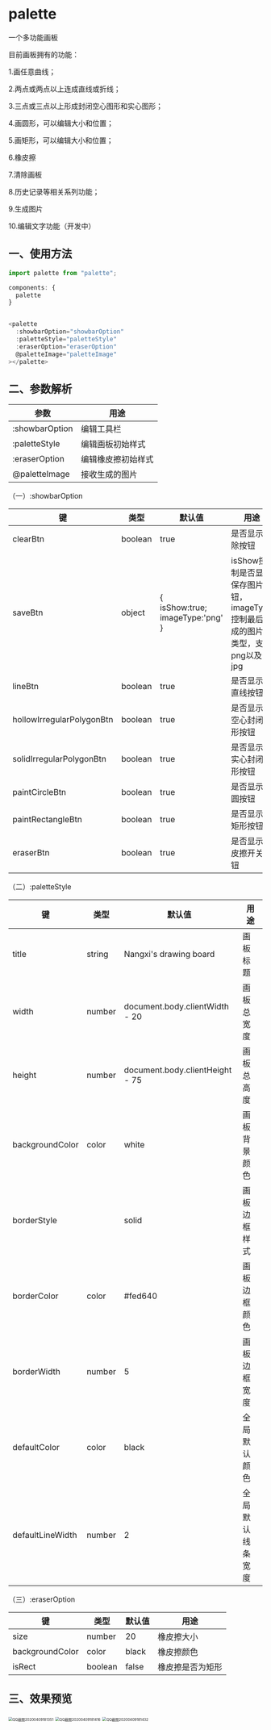 # palette

一个多功能画板

目前画板拥有的功能：

1.画任意曲线；

2.两点或两点以上连成直线或折线；

3.三点或三点以上形成封闭空心图形和实心图形；

4.画圆形，可以编辑大小和位置；

5.画矩形，可以编辑大小和位置；

6.橡皮擦

7.清除画板

8.历史记录等相关系列功能；

9.生成图片

10.编辑文字功能（开发中）

## 一、使用方法

```javascript
import palette from "palette";

components: {
  palette
}


<palette
  :showbarOption="showbarOption"
  :paletteStyle="paletteStyle"
  :eraserOption="eraserOption"
  @paletteImage="paletteImage"
></palette>
```

## 二、参数解析

| 参数           | 用途               |
| -------------- | ------------------ |
| :showbarOption | 编辑工具栏         |
| :paletteStyle  | 编辑画板初始样式   |
| :eraserOption  | 编辑橡皮擦初始样式 |
| @paletteImage  | 接收生成的图片     |

（一）:showbarOption

| 键                        | 类型    | 默认值                                              | 用途                                                         |
| ------------------------- | ------- | --------------------------------------------------- | ------------------------------------------------------------ |
| clearBtn                  | boolean | true                                                | 是否显示清除按钮                                             |
| saveBtn                   | object  | {<br />  isShow:true;<br />  imageType:'png'<br />} | isShow控制是否显示保存图片按钮，imageType控制最后生成的图片的类型，支持png以及jpg |
| lineBtn                   | boolean | true                                                | 是否显示画直线按钮                                           |
| hollowIrregularPolygonBtn | boolean | true                                                | 是否显示画空心封闭图形按钮                                   |
| solidIrregularPolygonBtn  | boolean | true                                                | 是否显示画实心封闭图形按钮                                   |
| paintCircleBtn            | boolean | true                                                | 是否显示画圆按钮                                             |
| paintRectangleBtn         | boolean | true                                                | 是否显示画矩形按钮                                           |
| eraserBtn                 | boolean | true                                                | 是否显示橡皮擦开关按钮                                       |

（二）:paletteStyle

| 键               | 类型   | 默认值                          | 用途             |
| ---------------- | ------ | ------------------------------- | ---------------- |
| title            | string | Nangxi's drawing board          | 画板标题         |
| width            | number | document.body.clientWidth - 20  | 画板总宽度       |
| height           | number | document.body.clientHeight - 75 | 画板总高度       |
| backgroundColor  | color  | white                           | 画板背景颜色     |
| borderStyle      |        | solid                           | 画板边框样式     |
| borderColor      | color  | \#fed640                        | 画板边框颜色     |
| borderWidth      | number | 5                               | 画板边框宽度     |
| defaultColor     | color  | black                           | 全局默认颜色     |
| defaultLineWidth | number | 2                               | 全局默认线条宽度 |

（三）:eraserOption

| 键              | 类型    | 默认值 | 用途             |
| --------------- | ------- | ------ | ---------------- |
| size            | number  | 20     | 橡皮擦大小       |
| backgroundColor | color   | black  | 橡皮擦颜色       |
| isRect          | boolean | false  | 橡皮擦是否为矩形 |

## 三、效果预览

<img src="https://github.com/Nangxif/palette/blob/master/doc/QQ截图20200409181351.jpg" alt="QQ截图20200409181351" style="zoom:50%;" />

<img src="https://github.com/Nangxif/palette/blob/master/doc/QQ截图20200409181416.jpg" alt="QQ截图20200409181416" style="zoom:50%;" />

<img src="https://github.com/Nangxif/palette/blob/master/doc/QQ截图20200409181432.jpg" alt="QQ截图20200409181432" style="zoom:50%;" />